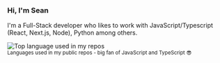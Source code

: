 ### Hi, I'm Sean

I'm a Full-Stack developer who likes to work with JavaScript/Typescript (React, Next.js, Node), Python among others. 

<div align="left">
  <img width="" src="https://github-readme-stats.vercel.app/api/top-langs/?username=seanstore&layout=compact&hide_title=1&card_width=300" alt="Top language used in my repos" />
  <br />
  <small>Languages used in my public repos - big fan of JavaScript and TypeScript 😎</small>
  <br />
  <br />
</div>

